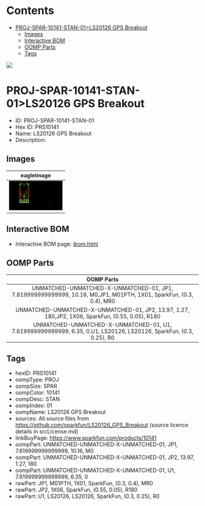 



Contents
========

* [PROJ-SPAR-10141-STAN-01>LS20126 GPS Breakout](#proj-spar-10141-stan-01ls20126-gps-breakout)
	* [Images](#images)
	* [Interactive BOM](#interactive-bom)
	* [OOMP Parts](#oomp-parts)
	* [Tags](#tags)
  
![][im]
# PROJ-SPAR-10141-STAN-01>LS20126 GPS Breakout

- ID: PROJ-SPAR-10141-STAN-01
- Hex ID: PRS10141
- Name: LS20126 GPS Breakout
- Description: 

## Images
  
  

|eagleImage|
| :---: |
|[![eagleImage](eagleImage_140.png)](eagleImage_600.png)|

## Interactive BOM

- Interactive BOM page: [ibom.html](kicad/bom/ibom.html)

## OOMP Parts
  

|OOMP Parts|
| :---: |
|UNMATCHED-UNMATCHED-X-UNMATCHED-01, JP1, 7.619999999999999, 10.16, M0,JP1, M01PTH, 1X01, SparkFun, (0.3, 0.4), MR0|
|UNMATCHED-UNMATCHED-X-UNMATCHED-01, JP2, 13.97, 1.27, 180,JP2, 1X06, SparkFun, (0.55, 0.05), R180|
|UNMATCHED-UNMATCHED-X-UNMATCHED-01, U1, 7.619999999999999, 6.35, 0,U1, LS20126, LS20126, SparkFun, (0.3, 0.25), R0|

## Tags

- hexID: PRS10141
- oompType: PROJ
- oompSize: SPAR
- oompColor: 10141
- oompDesc: STAN
- oompIndex: 01
- oompName: LS20126 GPS Breakout
- sources: All source files from https://github.com/sparkfun/LS20126_GPS_Breakout (source licence details in srcLicense.md)
- linkBuyPage: https://www.sparkfun.com/products/10141
- oompPart: UNMATCHED-UNMATCHED-X-UNMATCHED-01, JP1, 7.619999999999999, 10.16, M0
- oompPart: UNMATCHED-UNMATCHED-X-UNMATCHED-01, JP2, 13.97, 1.27, 180
- oompPart: UNMATCHED-UNMATCHED-X-UNMATCHED-01, U1, 7.619999999999999, 6.35, 0
- rawPart: JP1, M01PTH, 1X01, SparkFun, (0.3, 0.4), MR0
- rawPart: JP2, 1X06, SparkFun, (0.55, 0.05), R180
- rawPart: U1, LS20126, LS20126, SparkFun, (0.3, 0.25), R0



[im]: eagleImage_450.png
